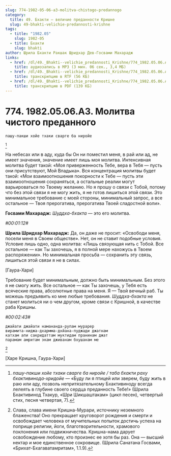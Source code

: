 ```yaml
---
slug: 774-1982-05-06-a3-molitva-chistogo-predannogo
category:
  title: 49. Бхакти — величие преданности Кришне
  slug: 49-bhakti-velichie-predannosti-krishne
tags:
  - title: "1982.05"
    slug: 1982-05
  - title: Бхакти
    slug: bhakti
author: Шрила Бхакти Ракшак Шридхар Дев-Госвами Махарадж
links:
  - href: /dl/49._Bhakti--velichie_predannosti_Krishne/774_1982.05.06.A3_SridharMj_Molitva_chistogo_predannogo.mp3
    title: аудиозапись в MP3 (3 мин. 06 сек., 3,4 МБ)
  - href: /dl/49._Bhakti--velichie_predannosti_Krishne/774_1982.05.06.A3_SridharMj_Molitva_chistogo_predannogo.rtf
    title: транскрипцию в RTF (56 КБ)
  - href: /dl/49._Bhakti--velichie_predannosti_Krishne/774_1982.05.06.A3_SridharMj_Molitva_chistogo_predannogo.pdf
    title: транскрипцию в PDF (139 КБ)
---
```


# 774. 1982.05.06.A3. Молитва чистого преданного

    пашу-пакши хойе тхаки сварге ба ниройе
[^_ftn1]

На небесах или в аду, куда бы Он ни поместил меня, в рай или ад, не имеет значения, значение имеет лишь моя молитва. Интенсивная молитва будет такой: «Моя приверженность Тебе, вера в Тебя — пусть они присутствуют, Мой Владыка». Вся концентрация молитвы будет такой: «Мои взаимоотношения покорности к Тебе — пусть эти взаимоотношения сохраняться, а остальные реалии могут варьироваться по Твоему желанию. Но я прошу о связи с Тобой, потому что без этой связи я не могу жить, я не готов лишиться этой связи. Это минимальное требование с моей стороны, минимальный запрос, а все остальное — Твоя прерогатива, прерогатива Твоей сладостной воли».

**Госвами Махарадж:** *Шуддха-бхакта* — это его молитва.

*#00:01:12#*

**Шрила Шридхар Махарадж:** Да, он даже не просит: «Освободи меня, посели меня в Своем обществе». Нет, он не ставит подобные условия. Условие лишь одно, одна молитва: «Лишь связующая нить с Тобой. Все остальное — как Ты захочешь, я в полной мере нахожусь в Твоем распоряжении». Но минимальная просьба — сохранить эту связь, лишиться этой связи я не в силах.

[Гаура-Хари]

Требование будет минимальным, должно быть минимальным. Без этого я не смогу жить. Все остальное — как Ты захочешь, у Тебя есть всяческие права, абсолютные права на меня. Я — Твой вечный раб. Ты можешь предъявить ко мне любые требования. *Шуддха-бхакта* не станет молиться ни о чем другом, кроме связи с Кришной, в качестве раба Кришны.

*#00:02:43#*

    джайати джайати намананда-рупам мурарер
    вирамита-ниджа-дхармма-дхйана-пуджади джатнам
    катхам апи сакридаттам муктидам пранинам джат
    парамам амритам экам дживанам бхушанам ме
[^_ftn2]

[Харе Кришна, Гаура-Хари]



[^_ftn1]: *пашу-пакши хойе тхаки сварге ба ниройе / таба бхакти раху бхактивинода-хридойе* — «Буду ли я птицей или зверем, буду жить в раю или аду, позволь непритязательному Бхактивиноду всегда лелеять в глубине своего сердца преданность Тебе!» (Шрила Бхактивинод Тхакур, «Шри Шикшаштакам» (цикл песен), четвертый стих, песня четвертая, 7).

[^_ftn2]: Слава, слава имени Кришна-Мурари, источнику неземного блаженства! Оно прекращает круговорот рождения и смерти и освобождает человека от мучительных попыток достичь успеха на поприще религии, йоги, благотворительности, храмового поклонения или подвижничества. Кришна-нама дарует освобождение любому, кто произнес ее хотя бы раз. Она — высший нектар и мое единственное сокровище. (Шрила Санатана Госвами, «Брихат-Бхагаватамритам», 1.1.9).

